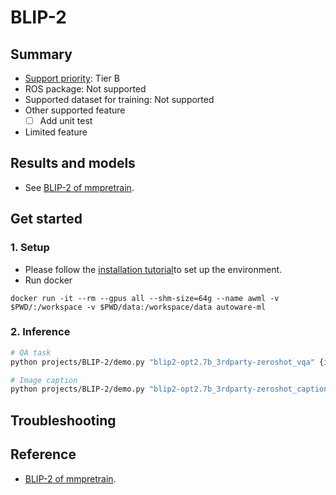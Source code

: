 # BLIP-2
## Summary

- [Support priority](https://github.com/tier4/AWML/blob/main/docs/design/autoware_ml_design.md#support-priority): Tier B
- ROS package: Not supported
- Supported dataset for training: Not supported
- Other supported feature
  - [ ] Add unit test
- Limited feature

## Results and models

- See [BLIP-2 of mmpretrain](https://github.com/open-mmlab/mmpretrain/tree/main/configs/blip2).

## Get started
### 1. Setup

- Please follow the [installation tutorial](/docs/tutorial/tutorial_detection_3d.md)to set up the environment.
- Run docker

```
docker run -it --rm --gpus all --shm-size=64g --name awml -v $PWD/:/workspace -v $PWD/data:/workspace/data autoware-ml
```

### 2. Inference

```sh
# QA task
python projects/BLIP-2/demo.py "blip2-opt2.7b_3rdparty-zeroshot_vqa" {image_file} --texts "What is this?"

# Image caption
python projects/BLIP-2/demo.py "blip2-opt2.7b_3rdparty-zeroshot_caption" {image_file}
```

## Troubleshooting

## Reference

- [BLIP-2 of mmpretrain](https://github.com/open-mmlab/mmpretrain/tree/main/configs/blip2).
